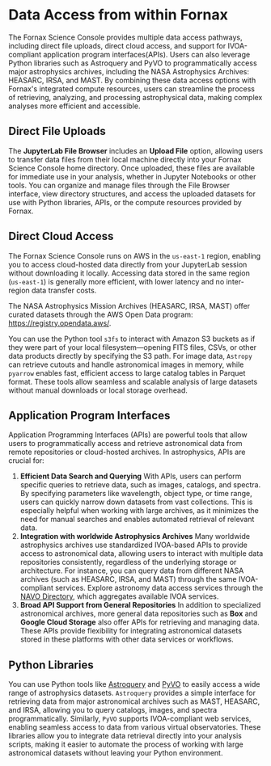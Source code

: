 # Data Access from within Fornax

The Fornax Science Console provides multiple data access pathways, including direct file uploads, direct cloud access, and support for IVOA-compliant application program interfaces(APIs).
Users can also leverage Python libraries such as Astroquery and PyVO to programmatically access major astrophysics archives, including the NASA Astrophysics Archives: HEASARC, IRSA, and MAST.
By combining these data access options with Fornax's integrated compute resources, users can streamline the process of retrieving, analyzing, and processing astrophysical data, making complex analyses more efficient and accessible.

## Direct File Uploads

The **JupyterLab File Browser** includes an **Upload File** option, allowing users to transfer data files from their local machine directly into your Fornax Science Console home directory.
Once uploaded, these files are available for immediate use in your analysis, whether in Jupyter Notebooks or other tools.
You can organize and manage files through the File Browser interface, view directory structures, and access the uploaded datasets for use with Python libraries, APIs, or the compute resources provided by Fornax.

## Direct Cloud Access

The Fornax Science Console runs on AWS in the `us-east-1` region, enabling you to access cloud-hosted data directly from your JupyterLab session without downloading it locally.
Accessing data stored in the same region (`us-east-1`) is generally more efficient, with lower latency and no inter-region data transfer costs.

The NASA Astrophysics Mission Archives (HEASARC, IRSA, MAST) offer curated datasets through the AWS Open Data program: https://registry.opendata.aws/.

You can use the Python tool `s3fs` to interact with Amazon S3 buckets as if they were part of your local filesystem—opening FITS files, CSVs, or other data products directly by specifying the S3 path.
For image data, `Astropy` can retrieve cutouts and handle astronomical images in memory, while `pyarrow` enables fast, efficient access to large catalog tables in Parquet format.
These tools allow seamless and scalable analysis of large datasets without manual downloads or local storage overhead.

## Application Program Interfaces

Application Programming Interfaces (APIs) are powerful tools that allow users to programmatically access and retrieve astronomical data from remote repositories or cloud-hosted archives.
In astrophysics, APIs are crucial for:

1.  **Efficient Data Search and Querying**
    With APIs, users can perform specific queries to retrieve data, such as images, catalogs, and spectra.
    By specifying parameters like wavelength, object type, or time range, users can quickly narrow down datasets from vast collections.
    This is especially helpful when working with large archives, as it minimizes the need for manual searches and enables automated retrieval of relevant data.
2.  **Integration with worldwide Astrophysics Archives**
    Many worldwide astrophysics archives use standardized IVOA-based APIs to provide access to astronomical data, allowing users to interact with multiple data repositories consistently, regardless of the underlying storage or architecture.
    For instance, you can query data from different NASA archives (such as HEASARC, IRSA, and MAST) through the same IVOA-compliant services.
    Explore astronomy data access services through the [NAVO Directory](https://vao.stsci.edu/directory/keywordsearch.aspx), which aggregates available IVOA services.
3.  **Broad API Support from General Repositories**
    In addition to specialized astronomical archives, more general data repositories such as **Box** and **Google Cloud Storage** also offer APIs for retrieving and managing data.
    These APIs provide flexibility for integrating astronomical datasets stored in these platforms with other data services or workflows.

## Python Libraries

You can use Python tools like [Astroquery](https://astroquery.readthedocs.io/en/latest/) and [PyVO](https://pyvo.readthedocs.io/en/latest/) to easily access a wide range of astrophysics datasets.
`Astroquery` provides a simple interface for retrieving data from major astronomical archives such as MAST, HEASARC, and IRSA, allowing you to query catalogs, images, and spectra programmatically.
Similarly, `PyVO` supports IVOA-compliant web services, enabling seamless access to data from various virtual observatories.
These libraries allow you to integrate data retrieval directly into your analysis scripts, making it easier to automate the process of working with large astronomical datasets without leaving your Python environment.
